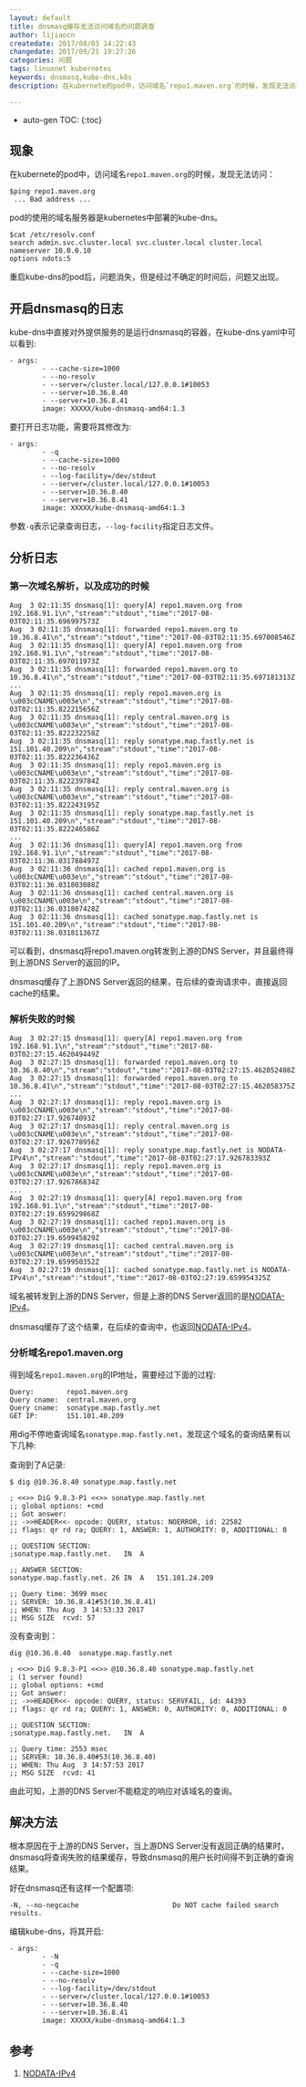 ```yaml
---
layout: default
title: dnsmasq缓存无法访问域名的问题调查
author: lijiaocn
createdate: 2017/08/03 14:22:43
changedate: 2017/09/21 19:27:26
categories: 问题
tags: linuxnet kubernetes
keywords: dnsmasq,kube-dns,k8s
description: 在kubernete的pod中，访问域名`repo1.maven.org`的时候，发现无法访问。

---
```


* auto-gen TOC:
{:toc}

## 现象

在kubernete的pod中，访问域名`repo1.maven.org`的时候，发现无法访问：

	$ping repo1.maven.org
	 ... Bad address ...

pod的使用的域名服务器是kubernetes中部署的kube-dns。

	$cat /etc/resolv.conf
	search admin.svc.cluster.local svc.cluster.local cluster.local
	nameserver 10.0.0.10
	options ndots:5

重启kube-dns的pod后，问题消失，但是经过不确定的时间后，问题又出现。

## 开启dnsmasq的日志

kube-dns中直接对外提供服务的是运行dnsmasq的容器，在kube-dns.yaml中可以看到:

	- args:
	        - --cache-size=1000
	        - --no-resolv
	        - --server=/cluster.local/127.0.0.1#10053
	        - --server=10.36.8.40
	        - --server=10.36.8.41
	        image: XXXXX/kube-dnsmasq-amd64:1.3

要打开日志功能，需要将其修改为:

	- args:
	        - -q
	        - --cache-size=1000
	        - --no-resolv
	        - --log-facility=/dev/stdout
	        - --server=/cluster.local/127.0.0.1#10053
	        - --server=10.36.8.40
	        - --server=10.36.8.41
	        image: XXXXX/kube-dnsmasq-amd64:1.3

参数`-q`表示记录查询日志，`--log-facility`指定日志文件。

## 分析日志

### 第一次域名解析，以及成功的时候

	Aug  3 02:11:35 dnsmasq[1]: query[A] repo1.maven.org from 192.168.91.1\n","stream":"stdout","time":"2017-08-03T02:11:35.696997573Z
	Aug  3 02:11:35 dnsmasq[1]: forwarded repo1.maven.org to 10.36.8.41\n","stream":"stdout","time":"2017-08-03T02:11:35.697008546Z
	Aug  3 02:11:35 dnsmasq[1]: query[A] repo1.maven.org from 192.168.91.1\n","stream":"stdout","time":"2017-08-03T02:11:35.697011973Z
	Aug  3 02:11:35 dnsmasq[1]: forwarded repo1.maven.org to 10.36.8.41\n","stream":"stdout","time":"2017-08-03T02:11:35.697181313Z
	...
	Aug  3 02:11:35 dnsmasq[1]: reply repo1.maven.org is \u003cCNAME\u003e\n","stream":"stdout","time":"2017-08-03T02:11:35.822215656Z
	Aug  3 02:11:35 dnsmasq[1]: reply central.maven.org is \u003cCNAME\u003e\n","stream":"stdout","time":"2017-08-03T02:11:35.822232258Z
	Aug  3 02:11:35 dnsmasq[1]: reply sonatype.map.fastly.net is 151.101.40.209\n","stream":"stdout","time":"2017-08-03T02:11:35.822236436Z
	Aug  3 02:11:35 dnsmasq[1]: reply repo1.maven.org is \u003cCNAME\u003e\n","stream":"stdout","time":"2017-08-03T02:11:35.822239784Z
	Aug  3 02:11:35 dnsmasq[1]: reply central.maven.org is \u003cCNAME\u003e\n","stream":"stdout","time":"2017-08-03T02:11:35.822243195Z
	Aug  3 02:11:35 dnsmasq[1]: reply sonatype.map.fastly.net is 151.101.40.209\n","stream":"stdout","time":"2017-08-03T02:11:35.822246586Z
	...
	Aug  3 02:11:36 dnsmasq[1]: query[A] repo1.maven.org from 192.168.91.1\n","stream":"stdout","time":"2017-08-03T02:11:36.031788497Z
	Aug  3 02:11:36 dnsmasq[1]: cached repo1.maven.org is \u003cCNAME\u003e\n","stream":"stdout","time":"2017-08-03T02:11:36.031803088Z
	Aug  3 02:11:36 dnsmasq[1]: cached central.maven.org is \u003cCNAME\u003e\n","stream":"stdout","time":"2017-08-03T02:11:36.031807428Z
	Aug  3 02:11:36 dnsmasq[1]: cached sonatype.map.fastly.net is 151.101.40.209\n","stream":"stdout","time":"2017-08-03T02:11:36.031811367Z

可以看到，dnsmasq将repo1.maven.org转发到上游的DNS Server，并且最终得到上游DNS Server的返回的IP。

dnsmasq缓存了上游DNS Server返回的结果，在后续的查询请求中，直接返回cache的结果。

### 解析失败的时候

	Aug  3 02:27:15 dnsmasq[1]: query[A] repo1.maven.org from 192.168.91.1\n","stream":"stdout","time":"2017-08-03T02:27:15.462049449Z
	Aug  3 02:27:15 dnsmasq[1]: forwarded repo1.maven.org to 10.36.8.40\n","stream":"stdout","time":"2017-08-03T02:27:15.462052408Z
	Aug  3 02:27:15 dnsmasq[1]: forwarded repo1.maven.org to 10.36.8.41\n","stream":"stdout","time":"2017-08-03T02:27:15.462058375Z
	...
	Aug  3 02:27:17 dnsmasq[1]: reply repo1.maven.org is \u003cCNAME\u003e\n","stream":"stdout","time":"2017-08-03T02:27:17.92674093Z
	Aug  3 02:27:17 dnsmasq[1]: reply central.maven.org is \u003cCNAME\u003e\n","stream":"stdout","time":"2017-08-03T02:27:17.926778956Z
	Aug  3 02:27:17 dnsmasq[1]: reply sonatype.map.fastly.net is NODATA-IPv4\n","stream":"stdout","time":"2017-08-03T02:27:17.926783393Z
	Aug  3 02:27:17 dnsmasq[1]: reply repo1.maven.org is \u003cCNAME\u003e\n","stream":"stdout","time":"2017-08-03T02:27:17.926786834Z
	...
	Aug  3 02:27:19 dnsmasq[1]: query[A] repo1.maven.org from 192.168.91.1\n","stream":"stdout","time":"2017-08-03T02:27:19.659929868Z
	Aug  3 02:27:19 dnsmasq[1]: cached repo1.maven.org is \u003cCNAME\u003e\n","stream":"stdout","time":"2017-08-03T02:27:19.659945829Z
	Aug  3 02:27:19 dnsmasq[1]: cached central.maven.org is \u003cCNAME\u003e\n","stream":"stdout","time":"2017-08-03T02:27:19.659950352Z
	Aug  3 02:27:19 dnsmasq[1]: cached sonatype.map.fastly.net is NODATA-IPv4\n","stream":"stdout","time":"2017-08-03T02:27:19.659954325Z

域名被转发到上游的DNS Server，但是上游的DNS Server返回的是[NODATA-IPv4][1]。

dnsmasq缓存了这个结果，在后续的查询中，也返回[NODATA-IPv4][1]。

### 分析域名repo1.maven.org

得到域名`repo1.maven.org`的IP地址，需要经过下面的过程:

	Query:        repo1.maven.org
	Query cname:  central.maven.org
	Query cname:  sonatype.map.fastly.net
	GET IP:       151.101.40.209

用dig不停地查询域名`sonatype.map.fastly.net`，发现这个域名的查询结果有以下几种:

查询到了A记录:

	$ dig @10.36.8.40 sonatype.map.fastly.net
	
	; <<>> DiG 9.8.3-P1 <<>> sonatype.map.fastly.net
	;; global options: +cmd
	;; Got answer:
	;; ->>HEADER<<- opcode: QUERY, status: NOERROR, id: 22582
	;; flags: qr rd ra; QUERY: 1, ANSWER: 1, AUTHORITY: 0, ADDITIONAL: 0
	
	;; QUESTION SECTION:
	;sonatype.map.fastly.net.	IN	A
	
	;; ANSWER SECTION:
	sonatype.map.fastly.net. 26	IN	A	151.101.24.209
	
	;; Query time: 3699 msec
	;; SERVER: 10.36.8.41#53(10.36.8.41)
	;; WHEN: Thu Aug  3 14:53:33 2017
	;; MSG SIZE  rcvd: 57

没有查询到：

	dig @10.36.8.40  sonatype.map.fastly.net
	
	; <<>> DiG 9.8.3-P1 <<>> @10.36.8.40 sonatype.map.fastly.net
	; (1 server found)
	;; global options: +cmd
	;; Got answer:
	;; ->>HEADER<<- opcode: QUERY, status: SERVFAIL, id: 44393
	;; flags: qr rd ra; QUERY: 1, ANSWER: 0, AUTHORITY: 0, ADDITIONAL: 0
	
	;; QUESTION SECTION:
	;sonatype.map.fastly.net.	IN	A
	
	;; Query time: 2553 msec
	;; SERVER: 10.36.8.40#53(10.36.8.40)
	;; WHEN: Thu Aug  3 14:57:53 2017
	;; MSG SIZE  rcvd: 41

由此可知，上游的DNS Server不能稳定的响应对该域名的查询。

## 解决方法

根本原因在于上游的DNS Server，当上游DNS Server没有返回正确的结果时，dnsmasq将查询失败的结果缓存，导致dnsmasq的用户长时间得不到正确的查询结果。

好在dnsmasq还有这样一个配置项:

	-N, --no-negcache                       Do NOT cache failed search results.

编辑kube-dns，将其开启:

	- args:
	        - -N
	        - -q
	        - --cache-size=1000
	        - --no-resolv
	        - --log-facility=/dev/stdout
	        - --server=/cluster.local/127.0.0.1#10053
	        - --server=10.36.8.40
	        - --server=10.36.8.41
	        image: XXXXX/kube-dnsmasq-amd64:1.3

## 参考

1. [NODATA-IPv4][1]

[1]: http://lists.thekelleys.org.uk/pipermail/dnsmasq-discuss/2005q2/000282.html "NODATA-IPv4" 
